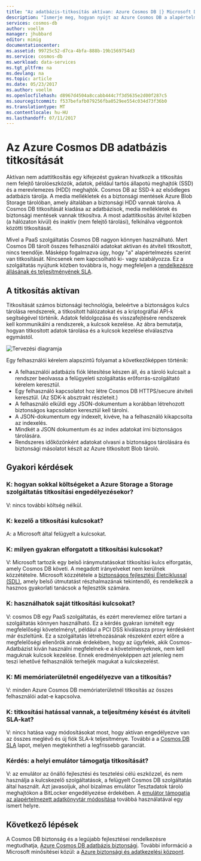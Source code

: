 ```yaml
---
title: "Az adatbázis-titkosítás aktívan: Azure Cosmos DB |} Microsoft Docs"
description: "Ismerje meg, hogyan nyújt az Azure Cosmos DB a alapértelmezett titkosítás az összes adatot."
services: cosmos-db
author: voellm
manager: jhubbard
editor: mimig
documentationcenter: 
ms.assetid: 99725c52-d7ca-4bfa-888b-19b1569754d3
ms.service: cosmos-db
ms.workload: data-services
ms.tgt_pltfrm: na
ms.devlang: na
ms.topic: article
ms.date: 05/23/2017
ms.author: voellm
ms.openlocfilehash: d8967d4504a8ccabb444c7f3d5635e2d00f287c5
ms.sourcegitcommit: f537befafb079256fba0529ee554c034d73f36b0
ms.translationtype: MT
ms.contentlocale: hu-HU
ms.lasthandoff: 07/11/2017
---
```

# <a name="azure-cosmos-db-database-encryption-at-rest"></a>Az Azure Cosmos DB adatbázis titkosítását

Aktívan nem adattitkosítás egy kifejezést gyakran hivatkozik a titkosítás nem felejtő tárolóeszközök, adatok, például tartós állapotú meghajtók (SSD) és a merevlemezes (HDD) meghajtók. Cosmos DB az SSD-k az elsődleges adatbázis tárolja. A media mellékletek és a biztonsági mentések Azure Blob Storage tárolóban, amely általában a biztonsági HDD vannak tárolva. A Cosmos DB titkosítását kiadása az adatbázisok, media mellékletek és biztonsági mentések vannak titkosítva. A most adattitkosítás átvitel közben (a hálózaton kívül) és inaktív (nem felejtő tárolási), felkínálva végpontok közötti titkosítását.

Mivel a PaaS szolgáltatás Cosmos DB nagyon könnyen használható. Mert Cosmos DB tárolt összes felhasználói adatokat aktívan és átviteli titkosított, nincs teendője. Másképp fogalmazva úgy, hogy "a" alapértelmezés szerint van titkosítását. Nincsenek nem kapcsolható ki- vagy szabályozza. Ez a szolgáltatás nyújtunk közben továbbra is, hogy megfeleljen a [rendelkezésre állásának és teljesítményének SLA](https://azure.microsoft.com/support/legal/sla/cosmos-db).

## <a name="implement-encryption-at-rest"></a>A titkosítás aktívan

Titkosítását számos biztonsági technológia, beleértve a biztonságos kulcs tárolása rendszerek, a titkosított hálózatokat és a kriptográfiai API-k segítségével történik. Adatok feldolgozása és visszafejtésére rendszerek kell kommunikálni a rendszerek, a kulcsok kezelése. Az ábra bemutatja, hogyan titkosított adatok tárolása és a kulcsok kezelése elválasztva egymástól. 

![Tervezési diagramja](./media/database-encryption-at-rest/design-diagram.png)

Egy felhasználói kérelem alapszintű folyamat a következőképpen történik:
- A felhasználói adatbázis fiók létesítése készen áll, és a tároló kulcsait a rendszer beolvassa a felügyeleti szolgáltatás erőforrás-szolgáltató kérelem keresztül.
- Egy felhasználó kapcsolatot hoz létre Cosmos DB HTTPS/secure átviteli keresztül. (Az SDK-k absztrakt részleteit.)
- A felhasználó elküldi egy JSON-dokumentum a korábban létrehozott biztonságos kapcsolaton keresztül kell tárolni.
- A JSON-dokumentum egy indexelt, kivéve, ha a felhasználó kikapcsolta az indexelés.
- Mindkét a JSON dokumentum és az index adatokat írni biztonságos tárolására.
- Rendszeres időközönként adatokat olvasni a biztonságos tárolására és biztonsági másolatot készít az Azure titkosított Blob tároló.

## <a name="frequently-asked-questions"></a>Gyakori kérdések

### <a name="q-how-much-more-does-azure-storage-cost-if-storage-service-encryption-is-enabled"></a>K: hogyan sokkal költségeket a Azure Storage a Storage szolgáltatás titkosítási engedélyezésekor?
V: nincs további költség nélkül.

### <a name="q-who-manages-the-encryption-keys"></a>K: kezelő a titkosítási kulcsokat?
A: a Microsoft által felügyelt a kulcsokat.

### <a name="q-how-often-are-encryption-keys-rotated"></a>K: milyen gyakran elforgatott a titkosítási kulcsokat?
V: Microsoft tartozik egy belső iránymutatásokat titkosítási kulcs elforgatás, amely Cosmos DB követi. A megadott irányelveket nem kerülnek közzétételre. Microsoft közzététele a [biztonságos fejlesztési Életciklussal (SDL)](https://www.microsoft.com/sdl/default.aspx), amely belső útmutatást részhalmazának tekintendő, és rendelkezik a hasznos gyakorlati tanácsok a fejlesztők számára.

### <a name="q-can-i-use-my-own-encryption-keys"></a>K: használhatok saját titkosítási kulcsokat?
V: cosmos DB egy PaaS szolgáltatás, és ezért merevlemez előre tartani a szolgáltatás könnyen használható. Ez a kérdés gyakran ismételt egy megfelelőségi követelményt, például a PCI DSS kiválassza proxy kérdésként már észleltünk. Ez a szolgáltatás létrehozásának részeként ezért előre a megfelelőségi ellenőrök annak érdekében, hogy az ügyfelek, akik Cosmos-Adatbázist kíván használni megfelelnek-e a követelményeknek, nem kell maguknak kulcsok kezelése.
Ennek eredményeképpen azt jelenleg nem teszi lehetővé felhasználók terheljék magukat a kulcskezelést.

### <a name="q-what-regions-have-encryption-turned-on"></a>K: Mi memóriaterületnél engedélyezve van a titkosítás?
V: minden Azure Cosmos DB memóriaterületnél titkosítás az összes felhasználói adat-e kapcsolva.

### <a name="q-does-encryption-affect-the-performance-latency-and-throughput-slas"></a>K: titkosítási hatással vannak, a teljesítmény késést és átviteli SLA-kat?
V: nincs hatása vagy módosításokat most, hogy aktívan engedélyezve van az összes meglévő és új fiók SLA-k teljesítménye. További a a [Cosmos DB SLA](https://azure.microsoft.com/support/legal/sla/cosmos-db) lapot, melyen megtekintheti a legfrissebb garanciát.

### <a name="q-does-the-local-emulator-support-encryption-at-rest"></a>Kérdés: a helyi emulátor támogatja titkosítását?
V: az emulátor az önálló fejlesztési és tesztelési célú eszközzel, és nem használja a kulcskezelő szolgáltatások, a felügyelt Cosmos DB szolgáltatás által használt. Azt javasoljuk, ahol bizalmas emulátor Tesztadatok tároló meghajtókon a BitLocker engedélyezése érdekében. A [emulátor támogatja az alapértelmezett adatkönyvtár módosítása](local-emulator.md) továbbá használatával egy ismert helyre.

## <a name="next-steps"></a>Következő lépések

A Cosmos DB biztonság és a legújabb fejlesztései rendelkezésre megtudhatja, [Azure Cosmos DB adatbázis biztonsági](database-security.md).
További információ a Microsoft minősítései közül: a [Azure biztonsági és adatkezelési központ](https://azure.microsoft.com/en-us/support/trust-center/).
